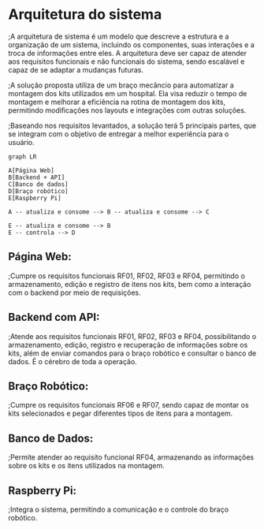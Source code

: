 # Arquitetura do sistema

;A arquitetura de sistema é um modelo que descreve a estrutura e a organização de um sistema, incluindo os componentes, suas interações e a troca de informações entre eles. A arquitetura deve ser capaz de atender aos requisitos funcionais e não funcionais do sistema, sendo escalável e capaz de se adaptar a mudanças futuras.

;A solução proposta utiliza de um braço mecâncio para automatizar a montagem dos kits utilizados em um hospital. Ela visa reduzir o tempo de montagem e melhorar a eficiência na rotina de montagem dos kits, permitindo modificações nos layouts e integrações com outras soluções.

;Baseando nos requisitos levantados, a solução terá 5 principais partes, que se integram com o objetivo de entregar a melhor experiência para o usuário.

```mermaid
graph LR

A[Página Web]
B[Backend + API]
C[Banco de dados]
D[Braço robótico]
E[Raspberry Pi]

A -- atualiza e consome --> B -- atualiza e consome --> C

E -- atualiza e consome --> B
E -- controla --> D
```

## Página Web:

;Cumpre os requisitos funcionais RF01, RF02, RF03 e RF04, permitindo o armazenamento, edição e registro de itens nos kits, bem como a interação com o backend por meio de requisições.

## Backend com API:
;Atende aos requisitos funcionais RF01, RF02, RF03 e RF04, possibilitando o armazenamento, edição, registro e recuperação de informações sobre os kits, além de enviar comandos para o braço robótico e consultar o banco de dados. É o cérebro de toda a operação.

## Braço Robótico:
;Cumpre os requisitos funcionais RF06 e RF07, sendo capaz de montar os kits selecionados e pegar diferentes tipos de itens para a montagem.

## Banco de Dados:
;Permite atender ao requisito funcional RF04, armazenando as informações sobre os kits e os itens utilizados na montagem.

## Raspberry Pi:
;Integra o sistema, permitindo a comunicação e o controle do braço robótico.


